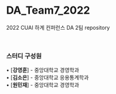 # DA_Team7_2022

2022 CUAI 하계 컨퍼런스 DA 2팀 repository

<br/>


### 스터디 구성원
 
• [**강영훈**] - 중앙대학교 경영학과  
• [**김소은**] - 중앙대학교 응용통계학과   
• [**원민재**] - 중앙대학교 경영학과   
<br/>
